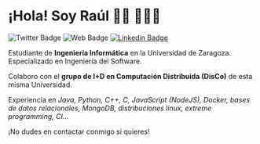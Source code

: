 # ¡Hola! Soy Raúl 👋🏽 👨🏽‍💻
![Twitter Badge](https://img.shields.io/twitter/follow/rauljavierre?color=Blue&label=%40rauljavierre&logo=Twitter&style=flat) 
![Web Badge](https://img.shields.io/website?label=Web%20personal&logo=&style=flat&up_color=blue&url=https://javierreraul.github.io/)
[![Linkedin Badge](https://img.shields.io/badge/-Raúl_Javierre-grey?style=flat&logo=Linkedin&logoColor=white&link=https://www.linkedin.com/in/ra%C3%BAl-javierre-019a8a1ab/)](https://www.linkedin.com/in/ra%C3%BAl-javierre-019a8a1ab/)

Estudiante de **Ingeniería Informática** en la Universidad de Zaragoza. Especializado en Ingeniería del Software. 

Colaboro con el **grupo de I+D en Computación Distribuida (DisCo)** de esta misma Universidad. 

Experiencia en *Java, Python, C++, C, JavaScript (NodeJS), Docker, bases de datos relacionales, MongoDB, distribuciones linux, extreme programming, CI...*


¡No dudes en contactar conmigo si quieres!

